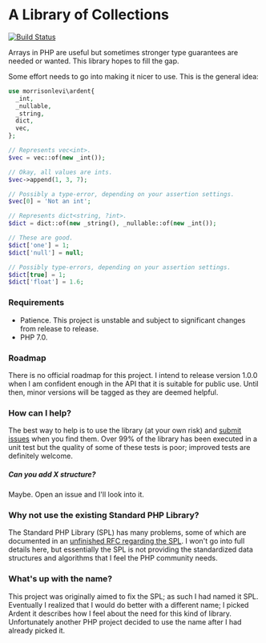 # A Library of Collections

[![Build Status](https://travis-ci.org/morrisonlevi/Ardent.svg?branch=gcl)](https://travis-ci.org/morrisonlevi/Ardent)

Arrays in PHP are useful but sometimes stronger type guarantees are needed or wanted. This library hopes to fill the gap.

Some effort needs to go into making it nicer to use. This is the general idea:

```php
use morrisonlevi\ardent{
  _int,
  _nullable,
  _string,
  dict,
  vec,
};

// Represents vec<int>.
$vec = vec::of(new _int());

// Okay, all values are ints.
$vec->append(1, 3, 7);

// Possibly a type-error, depending on your assertion settings.
$vec[0] = 'Not an int'; 

// Represents dict<string, ?int>.
$dict = dict::of(new _string(), _nullable::of(new _int());

// These are good.
$dict['one'] = 1;
$dict['null'] = null;

// Possibly type-errors, depending on your assertion settings.
$dict[true] = 1;
$dict['float'] = 1.6;
```

### Requirements

  - Patience. This project is unstable and subject to significant changes from release to release.
  - PHP 7.0.

### Roadmap

There is no official roadmap for this project. I intend to release version 1.0.0 when I am confident enough in the API that it is suitable for public use. Until then, minor versions will be tagged as they are deemed helpful.

### How can I help?

The best way to help is to use the library (at your own risk) and [submit issues](https://github.com/morrisonlevi/Ardent/issues) when you find them. Over 99% of the library has been executed in a unit test but the quality of some of these tests is poor; improved tests are definitely welcome.

##### Can you add X structure?

Maybe. Open an issue and I'll look into it. 

### Why not use the existing Standard PHP Library?

The Standard PHP Library (SPL) has many problems, some of which are documented in an [unfinished RFC regarding the SPL](https://wiki.php.net/rfc/spl-improvements). I won't go into full details here, but essentially the SPL is not providing the standardized data structures and algorithms that I feel the PHP community needs.

### What's up with the name?

This project was originally aimed to fix the SPL; as such I had named it SPL. Eventually I realized that I would do better with a different name; I picked Ardent it describes how I feel about the need for this kind of library. Unfortunately another PHP project decided to use the name after I had already picked it.
